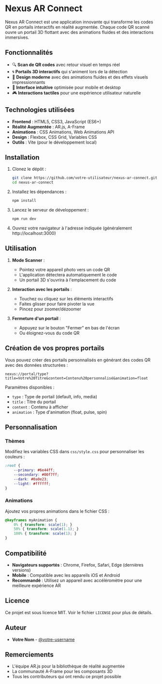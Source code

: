 # Nexus AR Connect

Nexus AR Connect est une application innovante qui transforme les codes QR en portails interactifs en réalité augmentée. Chaque code QR scanné ouvre un portail 3D flottant avec des animations fluides et des interactions immersives.

## Fonctionnalités

- 🔍 **Scan de QR codes** avec retour visuel en temps réel
- 🌀 **Portails 3D interactifs** qui s'animent lors de la détection
- 🎨 **Design moderne** avec des animations fluides et des effets visuels impressionnants
- 📱 **Interface intuitive** optimisée pour mobile et desktop
- 🎮 **Interactions tactiles** pour une expérience utilisateur naturelle

## Technologies utilisées

- **Frontend** : HTML5, CSS3, JavaScript (ES6+)
- **Réalité Augmentée** : AR.js, A-Frame
- **Animations** : CSS Animations, Web Animations API
- **Design** : Flexbox, CSS Grid, Variables CSS
- **Outils** : Vite (pour le développement local)

## Installation

1. Clonez le dépôt :
   ```bash
   git clone https://github.com/votre-utilisateur/nexus-ar-connect.git
   cd nexus-ar-connect
   ```

2. Installez les dépendances :
   ```bash
   npm install
   ```

3. Lancez le serveur de développement :
   ```bash
   npm run dev
   ```

4. Ouvrez votre navigateur à l'adresse indiquée (généralement http://localhost:3000)

## Utilisation

1. **Mode Scanner** :
   - Pointez votre appareil photo vers un code QR
   - L'application détectera automatiquement le code
   - Un portail 3D s'ouvrira à l'emplacement du code

2. **Interaction avec les portails** :
   - Touchez ou cliquez sur les éléments interactifs
   - Faites glisser pour faire pivoter la vue
   - Pincez pour zoomer/dézoomer

3. **Fermeture d'un portail** :
   - Appuyez sur le bouton "Fermer" en bas de l'écran
   - Ou éloignez-vous du code QR

## Création de vos propres portails

Vous pouvez créer des portails personnalisés en générant des codes QR avec des données structurées :

```
nexus://portal/type?title=Votre%20Titre&content=Contenu%20personnalisé&animation=float
```

Paramètres disponibles :
- `type` : Type de portail (default, info, media)
- `title` : Titre du portail
- `content` : Contenu à afficher
- `animation` : Type d'animation (float, pulse, spin)

## Personnalisation

### Thèmes

Modifiez les variables CSS dans `css/style.css` pour personnaliser les couleurs :

```css
:root {
    --primary: #6e44ff;
    --secondary: #00f7ff;
    --dark: #0a0e23;
    --light: #ffffff;
}
```

### Animations

Ajoutez vos propres animations dans le fichier CSS :

```css
@keyframes myAnimation {
    0% { transform: scale(1); }
    50% { transform: scale(1.1); }
    100% { transform: scale(1); }
}
```

## Compatibilité

- **Navigateurs supportés** : Chrome, Firefox, Safari, Edge (dernières versions)
- **Mobile** : Compatible avec les appareils iOS et Android
- **Recommandé** : Utilisez un appareil avec accéléromètre pour une meilleure expérience AR

## Licence

Ce projet est sous licence MIT. Voir le fichier `LICENSE` pour plus de détails.

## Auteur

- **Votre Nom** - [@votre-username](https://github.com/votre-utilisateur)

## Remerciements

- L'équipe AR.js pour la bibliothèque de réalité augmentée
- La communauté A-Frame pour les composants 3D
- Tous les contributeurs qui ont rendu ce projet possible

